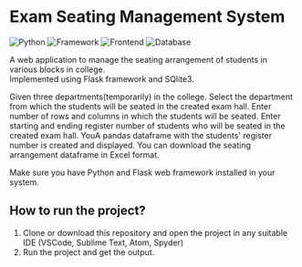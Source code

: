 # Exam Seating Management System

![Python](https://img.shields.io/badge/Python-3.8-blueviolet)
![Framework](https://img.shields.io/badge/Framework-Flask-red)
![Frontend](https://img.shields.io/badge/Frontend-HTML/CSS/JS-green)
![Database](https://img.shields.io/badge/Database-SQLite-blue)

A web application to manage the seating arrangement of students in various blocks in college.<br/>
Implemented using Flask framework and SQlite3.

Given three departments(temporarily) in the college. Select the department from which the students will be seated in the created exam hall. Enter number of rows and columns in which the students will be seated. Enter starting and ending register number of students who will be seated in the created exam hall. YouA pandas dataframe with the students' register number is created and displayed. You can download the seating arrangement dataframe in Excel format.

Make sure you have Python and Flask web framework installed in your system.

## How to run the project?

1. Clone or download this repository and open the project in any suitable IDE (VSCode, Sublime Text, Atom, Spyder)
2. Run the project and get the output.
